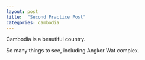 ```yaml
---
layout: post
title:  "Second Practice Post"
categories: cambodia
---
```


Cambodia is a beautiful country. 

So many things to see, including Angkor Wat complex. 